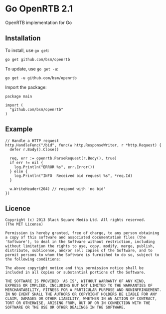 Go OpenRTB 2.1
==============

OpenRTB implementation for Go

## Installation

To install, use `go get`:

    go get github.com/bsm/openrtb

To update, use `go get -u`:

    go get -u github.com/bsm/openrtb

Import the package:

    package main

    import (
      "github.com/bsm/openrtb"
    )

## Example

    // Handle a HTTP request
    http.HandleFunc("/bid", func(w http.ResponseWriter, r *http.Request) {
      defer r.Body().Close()

      req, err := openrtb.ParseRequest(r.Body(), true)
      if err != nil {
        log.Println("ERROR %s", err.Error())
      } else {
        log.Println("INFO  Received bid request %s", *req.Id)
      }

      w.WriteHeader(204) // respond with 'no bid'
    })

## Licence

    Copyright (c) 2013 Black Square Media Ltd. All rights reserved.
    (The MIT License)

    Permission is hereby granted, free of charge, to any person obtaining
    a copy of this software and associated documentation files (the
    'Software'), to deal in the Software without restriction, including
    without limitation the rights to use, copy, modify, merge, publish,
    distribute, sublicense, and/or sell copies of the Software, and to
    permit persons to whom the Software is furnished to do so, subject to
    the following conditions:

    The above copyright notice and this permission notice shall be
    included in all copies or substantial portions of the Software.

    THE SOFTWARE IS PROVIDED 'AS IS', WITHOUT WARRANTY OF ANY KIND,
    EXPRESS OR IMPLIED, INCLUDING BUT NOT LIMITED TO THE WARRANTIES OF
    MERCHANTABILITY, FITNESS FOR A PARTICULAR PURPOSE AND NONINFRINGEMENT.
    IN NO EVENT SHALL THE AUTHORS OR COPYRIGHT HOLDERS BE LIABLE FOR ANY
    CLAIM, DAMAGES OR OTHER LIABILITY, WHETHER IN AN ACTION OF CONTRACT,
    TORT OR OTHERWISE, ARISING FROM, OUT OF OR IN CONNECTION WITH THE
    SOFTWARE OR THE USE OR OTHER DEALINGS IN THE SOFTWARE.
